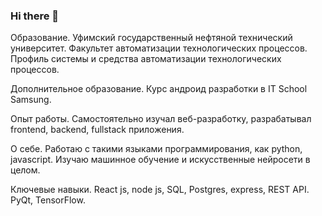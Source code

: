 ### Hi there 👋


Образование. Уфимский государственный нефтяной технический университет. Факультет автоматизации технологических процессов. Профиль системы и средства автоматизации технологических процессов.

Дополнительное образование. Курс андроид разработки в IT School Samsung.

Опыт работы. Самостоятельно изучал веб-разработку, разрабатывал frontend, backend, fullstack приложения.

О себе. Работаю с такими языками программирования, как python, javascript. Изучаю машинное обучение и искусственные нейросети в целом.

Ключевые навыки. React js, node js, SQL, Postgres, express, REST API. PyQt, TensorFlow.

